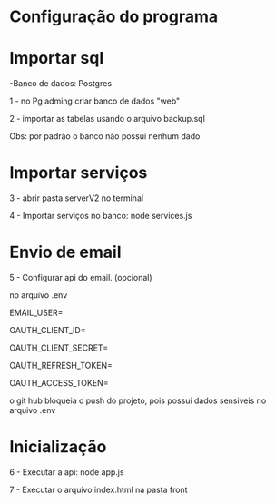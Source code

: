 # Configuração do programa


# Importar sql 
-Banco de dados: Postgres

1 - no Pg adming criar banco de dados "web"

2 - importar as tabelas usando o arquivo backup.sql

Obs: por padrão o banco não possui nenhum dado
# Importar serviços
3 - abrir pasta serverV2 no terminal

4 - Importar serviços no banco: node services.js

# Envio de email
5 - Configurar api do email. (opcional)

no arquivo .env

EMAIL_USER=

OAUTH_CLIENT_ID=

OAUTH_CLIENT_SECRET=

OAUTH_REFRESH_TOKEN=

OAUTH_ACCESS_TOKEN=

o git hub bloqueia o push do projeto, pois possui dados sensiveis no arquivo .env

# Inicialização
6 - Executar a api: node app.js

7 - Executar o arquivo index.html na pasta front




